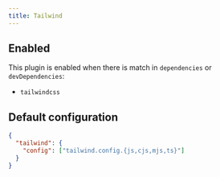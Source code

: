 ```yaml
---
title: Tailwind
---
```


## Enabled

This plugin is enabled when there is match in `dependencies` or
`devDependencies`:

- `tailwindcss`

## Default configuration

```json title="knip.json"
{
  "tailwind": {
    "config": ["tailwind.config.{js,cjs,mjs,ts}"]
  }
}
```
